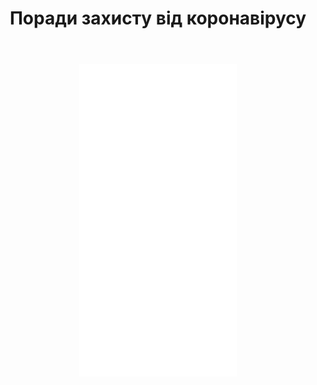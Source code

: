 ﻿---
title: Поради захисту від коронавірусу
---

<div style="margin: 0 auto; width: 50%"><iframe src="//www.slideshare.net/slideshow/embed_code/key/ftQewZJnnnwVXv" width="100%" height="500" frameborder="0" scrolling="no" allowfullscreen />

![](image.jpg)
